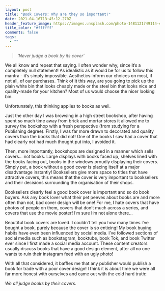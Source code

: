 ```yaml
---
layout: post
title: "Book Covers: Why are they so important?"
date: 2021-04-16T13:45:12.270Z
header_feature_image: https://images.unsplash.com/photo-1481121749114-c5488c93b0d1?ixid=MnwxMjA3fDB8MHxwaG90by1wYWdlfHx8fGVufDB8fHx8&ixlib=rb-1.2.1&auto=format&fit=crop&w=1052&q=80
title_color: "#ffffff"
comments: false
tags:
  - ""
---
```

> *‘Never judge a book by its cover’*

We all know and repeat that saying. I often wonder why, since it’s a completely null statement! As idealistic as it would be for us to follow this mantra - it’s simply impossible. Aesthetics inform our choices on most, if not all, of our purchases. Think of it this way, are you going to pick up the plain white bin that looks cheaply made or the steel bin that looks nice and quality-made for your kitchen? Most of us would choose the nicer looking bin.

Unfortunately, this thinking applies to books as well. 

Just the other day I was browsing in a high street bookshop, after having spent so much time away from brick and mortar stores it allowed me to survey the bookshop with a fresh perspective (from studying for a Publishing degree). Firstly, I was far more drawn to decorated and quality covers than the books that did not! One of the books I saw had a cover that had clearly not had much thought put into, I avoided it. 

Then, more importantly, bookshops are designed in a manner which sells covers… not books. Large displays with books faced up, shelves lined with the books facing out, books in the windows proudly displaying their covers. Simply put, a book without a good cover is placing itself at a major disadvantage instantly! Booksellers give more space to titles that have attractive covers, this means that the cover is very important to booksellers and their decisions surrounding the organisation of their shops. 

Booksellers clearly feel a good book cover is important and so do book buyers. Ask any book lover what their pet peeves about books are and more often than not, bad cover design will be one! For me, I hate covers that have photos of people on them, covers that don’t much across a series, and covers that use the movie poster! I’m sure I’m not alone there…

Beautiful book covers are loved. I couldn’t tell you how many times I’ve bought a book, purely because the cover is so enticing! My book buying habits have even been influenced by social media. I’ve followed sections of social media such as bookstagram, booktube, book Tok, and book Twitter ever since I first made a social media account. These content creators usually discuss books that have a good design element, after all no one wants to ruin their instagram feed with an ugly photo!

With all that considered, it baffles me that any publisher would publish a book for trade with a poor cover design! I think it is about time we were all far more honest with ourselves and came out with the cold hard truth:

*We all judge books by their covers.*